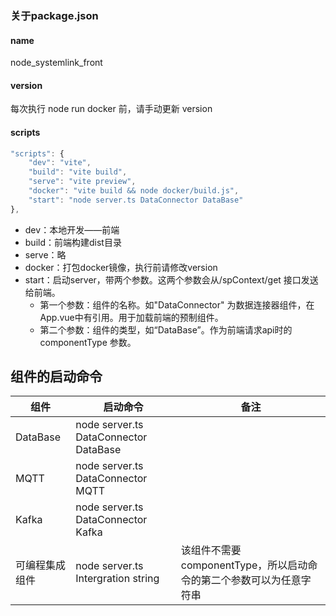 ### 关于package.json
#### name
node_systemlink_front
#### version
每次执行 node run docker 前，请手动更新 version
#### scripts
```jsx
"scripts": {
    "dev": "vite",
    "build": "vite build",
    "serve": "vite preview",
    "docker": "vite build && node docker/build.js",
    "start": "node server.ts DataConnector DataBase"
},
```

- dev：本地开发——前端
- build：前端构建dist目录
- serve：略
- docker：打包docker镜像，执行前请修改version
- start：启动server，带两个参数。这两个参数会从/spContext/get 接口发送给前端。
   - 第一个参数：组件的名称。如"DataConnector" 为数据连接器组件，在App.vue中有引用。用于加载前端的预制组件。
   - 第二个参数：组件的类型，如“DataBase”。作为前端请求api时的 componentType 参数。

## 组件的启动命令
| 组件 | 启动命令 | 备注 |
| --- | --- | --- |
| DataBase | node server.ts DataConnector DataBase |  |
| MQTT | node server.ts DataConnector MQTT |  |
| Kafka | node server.ts DataConnector Kafka |  |
| 可编程集成组件 | node server.ts Intergration string | 该组件不需要componentType，所以启动命令的第二个参数可以为任意字符串 |

